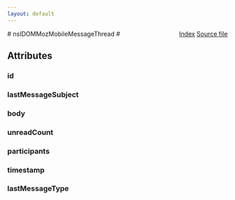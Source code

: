 ```yaml
---
layout: default
---
```

<div class='links' style='float:right'><a href="../index.html">Index</a>
<a href="http://dxr.mozilla.org/mozilla-central/source/dom/mobilemessage/interfaces/nsIDOMMozMobileMessageThread.idl">Source file</a>
</div>
# nsIDOMMozMobileMessageThread #

## Attributes ##

### id ###

### lastMessageSubject ###

### body ###

### unreadCount ###

### participants ###

### timestamp ###

### lastMessageType ###
